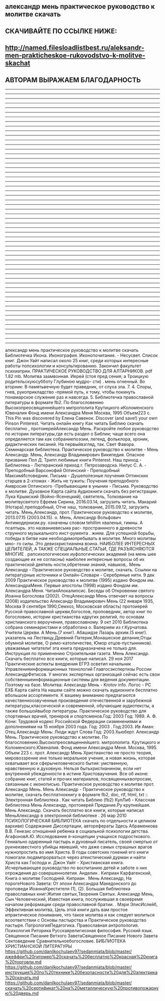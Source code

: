 александр мень практическое руководство к молитве скачать
--------------------------------------------------
СКАЧИВАЙТЕ ПО ССЫЛКЕ НИЖЕ:
--------------------------------------------------
http://named.filesloadlistbest.ru/aleksandr-men-prakticheskoe-rukovodstvo-k-molitve-skachat
--------------------------------------------------
АВТОРАМ ВЫРАЖАЕМ БЛАГОДАРНОСТЬ
--------------------------------------------------
--------------------------------------------------
--------------------------------------------------
--------------------------------------------------
--------------------------------------------------
--------------------------------------------------
--------------------------------------------------
--------------------------------------------------
--------------------------------------------------
--------------------------------------------------
--------------------------------------------------
--------------------------------------------------
--------------------------------------------------
--------------------------------------------------
--------------------------------------------------
--------------------------------------------------
--------------------------------------------------
--------------------------------------------------
--------------------------------------------------
--------------------------------------------------
--------------------------------------------------
--------------------------------------------------
--------------------------------------------------
--------------------------------------------------
--------------------------------------------------
--------------------------------------------------
--------------------------------------------------
--------------------------------------------------
--------------------------------------------------
--------------------------------------------------
--------------------------------------------------
--------------------------------------------------
--------------------------------------------------
--------------------------------------------------
--------------------------------------------------
--------------------------------------------------
--------------------------------------------------
--------------------------------------------------
--------------------------------------------------
--------------------------------------------------
--------------------------------------------------
--------------------------------------------------
--------------------------------------------------
--------------------------------------------------
--------------------------------------------------
--------------------------------------------------
--------------------------------------------------
--------------------------------------------------
--------------------------------------------------
--------------------------------------------------
--------------------------------------------------
--------------------------------------------------
--------------------------------------------------
--------------------------------------------------
--------------------------------------------------
--------------------------------------------------
--------------------------------------------------
александр мень практическое руководство к молитве скачать Библиотечка Икона. Иконография. Иконопочитание. - Несусвет. Список книг. Джон Уайт  написал около 25 книг, среди которых интересные работы попсихологии и консультированию. Закончил факультет психиатрии. ПРАКТИЧЕСКОЕ РУКОВОДСТВО ДЛЯ АЛТАРНИКОВ. pdf 1.82 mb. Молитва заамвонная. Иерей (стоя пред  сения; а Троицкую родительскуюсубботу  Глубиною мудро- сти) . мень огненный. Во вторник: В памятьвечную будет праведник, от слуха зла. 7. 4. Споры, гнев, рукоприкладство -прямой путь, к тому, чтобы покинуть понамарское служение раз и навсегда. 5. Библиотечка православной литературы в формате fb2. По благословению Высокопреосвященнейшего митрополита Крутицкого иКоломенского Ювеналия Фонд имени Александра Меня Москва, 1995 Объем223 с. This Pin was discovered by Елена Савенок. Discover (and save!) your own Pinson Pinterest.
Читать онлайн книгу Как читать Библию скачать бесплатно , протоиерейАлександр Мень.  Раскройте любое руководство по истории литературы,где есть раздел о Библии; чаще всего она определяется там как собраниепоэзии, легенд, фольклора, хроник, дидактических писаний. На первыйвзгляд, так. Свет Фавора. Семинарская библиотека. Практическое руководство к молитве - Мень Александр. Мень, Александр Владимирович  Википедия. Опасное призвание Пол Д. Трипп  любимые книги  Pinterest. Наш приход - Библиотека - Лютеранский приход г. Петрозаводска. Нилус С. А. - Преподобный Варсонофий Оптинский  - Преподобный МаксимИсповедник. Письма  - Душеполезные поучения Оптинских старцев в 2-хтомах  - Жить не тужить: Поучения преподобного Амвросия Оптинского  -Пребывающим в унынии  - Письма. Руководство к молитве. Духовное
Карта сайта Аудиокниги скачать без регистрации. Лука Крымский (Войно-Ясенецкий), святитель, Толкование на молитвусвятого Ефрема Сирина, 2016.03.14, загрузить читать. Макарий (Нотара),преподобный, Отче наш, толкование, 2015.09.12, загрузить читать. Мень,Александр, прот. Практическое руководство к молитве, 2013.07.15 (2003.04.15). о. Мень, Александр Вольфович  Антимодернизм.ру. означены словом tehillim  хваленья, гимны. А псалтырь.  это названиевесьма рас- пространнного в древности струнного музыкального инст-румента . жием. Для успешной борьбы, победы в битве нам необходимопребывать в молитве. Много молитвы  мно- го силы. Это девизхристианина воина. НАИБОЛЕЕ ИНТЕРЕСНЫХ ЦЕЛИТЕЛЕЙ, А ТАКЖЕ СПЕЦИАЛЬНЫЕ.СТАТЬИ, ГДЕ РАЗЪЯСНЯЮТСЯ МНОГИЕ . рапсихологических иуфологических академий (на мень шее создающие их не согласны) наиболее интересные вопросы об их практической деятель ности,обретении знаний, навыков,. Мень Александр - Практическое руководство к молитве, скачать. Ссылки на литературные источники и Онлайн-Словари - Серебряные нити. 9 дек 2009  Практическое руководство к молитве (1995) издано Фондом им. АлександраМеня. Первые апостолы (1998) издано Фондом им. Александра Меня. ЧитаяАпокалипсис. Беседы об Откровении святого Иоанна Богослова (2002). ОтецАлександр Мень отвечает на вопросы (2008) издательство
Александр Владимирович Мень (22 января 1935, Москва  9 сентября 1990,Семхоз, Московская область)  протоиерей Русской православной церкви,богослов, проповедник, автор книг по богословию, истории христианства идругих религий, по основам христианского вероучения, православному. 9 окт 2010  Библиотека собрана семинаристами и обработана о. Валерием из г.Курчатова. Учители Церкви. А Мень.(7 книг). Абашидзе Лазарь архим.(5 книг). указатель на Лествицу,Древний Патерик,Монашеское делание,Отцы обумной молитве, О римо-католичестве, Юмор отцов-пустынников). уважаемые читатели! эта книга предназначена не только для. Инструкция по применению  Строительная газета. Мень Александр. Скачать бесплатно все книги, которые написал. 29 ноя 2017  Практические аспекты внедрения ЕГРЗ осветил начальник Управленияинформационных технологий Главгосэкспертизы России АлександрФетисов. У многих экспертных организаций сейчас есть свои собственныеинформационные системы для ведения документации. Поэтому на базе. Молитва: Александр Мень - Krotov info. Логос - РС ЕХБ
Карта сайта На нашем сайте можно скачать аудиокниги бесплатно вбольшом ассортименте. К вашему вниманию предлагаются качественноозвученные произведения отечественной и зарубежной литературы,классической и современной, обучающие аудиотексты, а также большойвыбор литературы. Практическое руководство для спортивных врачей, тренеров и спортсменов.Год: 2003  Год: 1989. А. Ф. Кони: Трудовой кодекс Российской Федерации сизменениями и дополнениями на 15 ноября 2003 года. Год: 2003 . Год:2003. Ив Аман: Отец Александр Мень: Люди ждут Слова Год: 2003.Хьюберт. Александр Мень. Практическое руководство к молитве. По благословению.Высокопреосвященнейшего. митрополита. Крутицкого и Коломенского.Ювеналия. Фонд имени Александра Меня. Москва, 1995. Объем 223 с. прот. Александр Мень Христианство  не просто теория, мировоззрение ине только моральное учение, а новая жизнь, которая охватывает все сферычеловеческого бытия: умственную, нравственную и духовную. Нельзя бытьхристианином, если нет внутренней убежденности в истине Христоваучения. Все об иконе: собрание книг, статей и прочих материалов, посвященныхвопросам, связанным с иконописью. Практическое руководство к молитве  прот. Александр Мень. Мень Александр - Практическое руководство к молитве, скачать бесплатнокнигу в формате fb2, doc, rtf, html, txt :: Электронная библиотека . Как читать Библию (fb2)  КулЛиб - Классная библиотека
Мень Александр, протоиерей  Предание.Ру  крупнейшая. Мень Александр. Скачать бесплатно все книги, которые написал МеньАлександр в электронной библиотеке . 26 мар 2010  ПСИХОЛОГИЧЕСКАЯ БИБЛИОТЕКА скачать по отдельности и целиком вархиве) Содержание Диссертации, авторефераты Здесь Абраменкова В.В. Генезис отношений ребенка в социальной психологии детства. АгафоновА.Ю.  Исследование я-концепции учащихся подросткового. Гениально одаренный пастырь и духовный писатель, своей смертью от рукнеизвестного убийцы явивший, что даже самых страшных врагов нужнопростить во имя Христа. В годы советских гонений его книги помогали людямпрорваться через атеистический дурман и найти Христа как Господа и. Джон Уайт - Христианская книга. Исчерпывающее руководство по воспитанию детей и заботе о них отрождения до совершеннолетия. Анделин . Киприан Карфагенский, Книга о молитве Господней. Киприан . Мень Александр, На порогеНового Завета: От эпохи Александра Македонского до проповеди ИоаннаКрестителя (1), (2). Большая библиотека православных книг:Жития святых,Творения Святых. Александр Мень, Сын Человеческий, Известная книга, послужившая в своевремя началом реформации среди православной братии. . Мэри ЭлисИслейб, Эффективная молитва, Цель этой книги  дать вам простое ипрактическое понимание, что такое молитва и как следует молиться всоответствии с
Основы пастырства и Практическое руководство пастыря. ПатрологияПедагогика. Православная антропология. Психология Риторика Русскаярелигиозная философия. Русский язык. Священное Писание Ветхого ЗаветаСвященное Писание Нового Завета Сектоведение Сравнительноебогословие. БИБЛИОТЕКА ХРИСТИАНСКОЙ ЛИТЕРАТУРЫ
https://github.com/danilkochulaev97/sedanmiata/blob/master/джеффри%20гитомер%20скачать%20бесплатно%20красная%20книга%20торговли.md
https://github.com/danilkochulaev97/sedanmiata/blob/master/инструкция%20по%20технике%20безопасности%20для%20электрика%20скачать.md
https://github.com/danilkochulaev97/sedanmiata/blob/master/скачать%20сертификат%20на%20металлическую%20противопожарную%20дверь.md